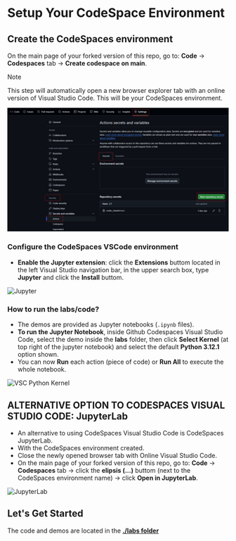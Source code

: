 # Setup Your CodeSpace Environment

## Create the CodeSpaces environment

On the main page of your forked version of this repo, go to: **Code** -> **Codespaces** tab -> **Create codespace on main**.

> [!NOTE]
> This step will automatically open a new browser explorer tab with an online version of Visual Studio Code. This will be your CodeSpaces environment.

![Dialog showing buttons to create a codespace](./images/cs1.jpg)

### Configure the CodeSpaces VSCode environment

* **Enable the Jupyter extension**: click the **Extensions** buttom located in the left Visual Studio navigation bar, in the upper search box, type **Jupyter** and click the **Install** buttom.

![Jupyter](./images/jupyter.jpg)

### How to run the labs/code?

* The demos are provided as Jupyter notebooks (`.ipynb` files).
* **To run the Jupyter Notebook**, inside Github Codespaces Visual Studio Code, select the demo inside the **labs** folder, then click **Select Kernel** (at top right of the jupyter notebook) and select the default **Python 3.12.1** option shown.
* You can now **Run** each action (piece of code) or **Run All** to execute the whole notebook.

![VSC Python Kernel](./images/kernel.jpg)

## ALTERNATIVE OPTION TO CODESPACES VISUAL STUDIO CODE: JupyterLab

* An alternative to using CodeSpaces Visual Studio Code is CodeSpaces JupyterLab.
* With the CodeSpaces environment created.
* Close the newly opened browser tab with Online Visual Studio Code.
* On the main page of your forked version of this repo, go to: **Code** -> **Codespaces** tab -> click the **elipsis (...)** buttom (next to the CodeSpaces environment name) -> click **Open in JupyterLab**.

![JupyterLab](./images/cs6.jpg)

## Let's Get Started

The code and demos are located in the **[./labs folder](../labs/)**
